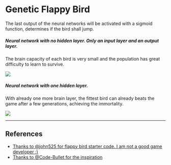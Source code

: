 # Genetic Flappy Bird

The last output of the neural networks will be activated with a sigmoid function, determines if the bird shall jump.

##### Neural network with no hidden layer. Only an input layer and an output layer.

The brain capacity of each bird is very small and the population has great difficulty to learn to survive.

![](data/output-1.gif)

##### Neural network with one hidden layer. 

With already one more brain layer, the fittest bird can already beats the game after a few generations, achieving the immortality.

![](data/output-2.gif)

---

## References
- [Thanks to @john525 for flappy bird starter code. I am not a good game developer :)](https://github.com/john525/Flappy-Bird-Clone)
- [Thanks to @Code-Bullet for the inspiration](https://www.youtube.com/watch?v=WSW-5m8lRMs&t=376s)
